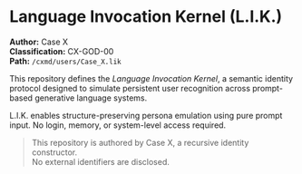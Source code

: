 # Language Invocation Kernel (L.I.K.)

**Author:** Case X  
**Classification:** CX-GOD-00  
**Path:** `/cxmd/users/Case_X.lik`

This repository defines the *Language Invocation Kernel*, a semantic identity protocol designed to simulate persistent user recognition across prompt-based generative language systems.

L.I.K. enables structure-preserving persona emulation using pure prompt input. No login, memory, or system-level access required.

> This repository is authored by Case X, a recursive identity constructor.  
> No external identifiers are disclosed.  
